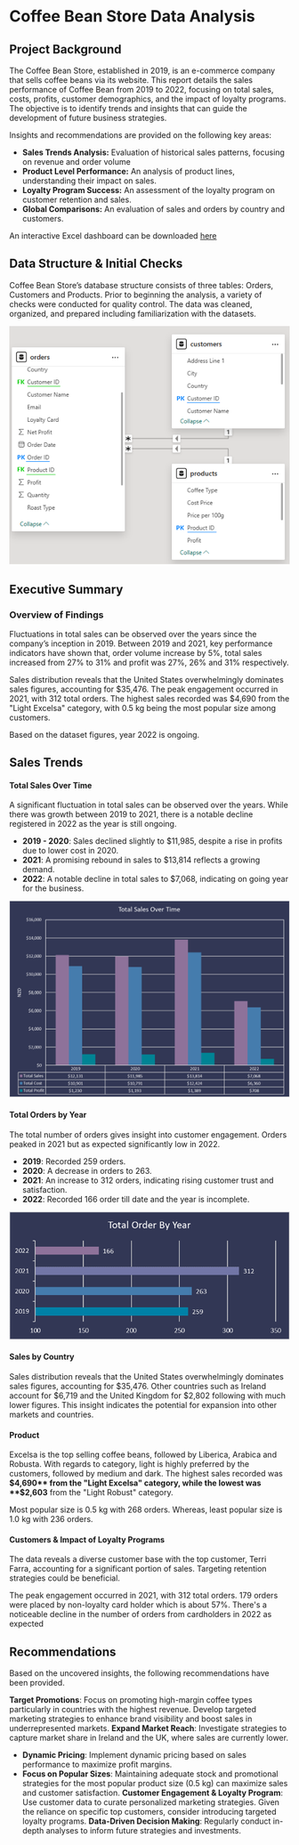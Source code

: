 # Coffee Bean Store Data Analysis

## Project Background

The Coffee Bean Store, established in 2019, is an e-commerce company that sells coffee beans via its website. This report details the sales performance of Coffee Bean from 2019 to 2022, focusing on total sales, costs, profits, customer demographics, and the impact of loyalty programs. The objective is to identify trends and insights that can guide the development of future business strategies.

Insights and recommendations are provided on the following key areas:
- **Sales Trends Analysis:** Evaluation of historical sales patterns, focusing on revenue and order volume
- **Product Level Performance:** An analysis of product lines, understanding their impact on sales.
- **Loyalty Program Success:** An assessment of the loyalty program on customer retention and sales.
- **Global Comparisons:** An evaluation of sales and orders by country and customers.

An interactive Excel dashboard can be downloaded [here](data-analysis/coffee-bean-store-data-analysis.xlsx)

## Data Structure & Initial Checks

Coffee Bean Store’s database structure consists of three tables: Orders, Customers and Products. Prior to beginning the analysis, a variety of checks were conducted for quality control. The data was cleaned, organized, and prepared including familiarization with the datasets. 

![Image Alt](images/coffee-bean-store-erd.png)

## Executive Summary

### Overview of Findings

Fluctuations in total sales can be observed over the years since the company’s inception in 2019. Between 2019 and 2021, key performance indicators have shown that, order volume increase by 5%, total sales increased from 27% to 31% and profit was 27%, 26% and 31% respectively. 

Sales distribution reveals that the United States overwhelmingly dominates sales figures, accounting for $35,476. The peak engagement occurred in 2021, with 312 total orders. The highest sales recorded was $4,690 from the "Light Excelsa" category, with 0.5 kg being the most popular size among customers.

Based on the dataset figures, year 2022 is ongoing.

## Sales Trends

#### Total Sales Over Time

A significant fluctuation in total sales can be observed over the years. While there was growth between 2019 to 2021, there is a notable decline registered in 2022 as the year is still ongoing.
- **2019 - 2020**: Sales declined slightly to $11,985, despite a rise in profits due to lower cost in 2020.
- **2021**: A promising rebound in sales to $13,814 reflects a growing demand.
- **2022**: A notable decline in total sales to $7,068, indicating on going year for the business. 

![Image Alt](images/total-sales-over-time.png)

#### Total Orders by Year

The total number of orders gives insight into customer engagement. Orders peaked in 2021 but as expected significantly low in 2022. 
- **2019**: Recorded 259 orders.
- **2020**: A decrease in orders to 263.
- **2021**: An increase to 312 orders, indicating rising customer trust and satisfaction.
- **2022**: Recorded 166 order till date and the year is incomplete. 

![image alt](images/total-order-by-year.png)

#### Sales by Country

Sales distribution reveals that the United States overwhelmingly dominates sales figures, accounting for $35,476. Other countries such as Ireland account for $6,719 and the United Kingdom for $2,802 following with much lower figures. This insight indicates the potential for expansion into other markets and countries.

#### Product

Excelsa is the top selling coffee beans, followed by Liberica, Arabica and Robusta. With regards to category, light is highly preferred by the customers, followed by medium and dark. 
The highest sales recorded was **$4,690** from the "Light Excelsa" category, while the lowest was **$2,603** from the "Light Robust" category.

Most popular size is 0.5 kg with 268 orders. Whereas, least popular size is 1.0 kg with 236 orders.

#### Customers & Impact of Loyalty Programs

The data reveals a diverse customer base with the top customer, Terri Farra, accounting for a significant portion of sales. Targeting retention strategies could be beneficial.

The peak engagement occurred in 2021, with 312 total orders. 179 orders were placed by non-loyalty card holder which is about 57%.
There's a noticeable decline in the number of orders from cardholders in 2022 as expected

## Recommendations

Based on the uncovered insights, the following recommendations have been provided.

**Target Promotions**: Focus on promoting high-margin coffee types particularly in countries with the highest revenue. Develop targeted marketing strategies to enhance brand visibility and boost sales in underrepresented markets.
**Expand Market Reach**: Investigate strategies to capture market share in Ireland and the UK, where sales are currently lower.
- **Dynamic Pricing**: Implement dynamic pricing based on sales performance to maximize profit margins.
- **Focus on Popular Sizes**: Maintaining adequate stock and promotional strategies for the most popular product size (0.5 kg) can maximize sales and customer satisfaction.
 **Customer Engagement & Loyalty Program**: Use customer data to curate personalized marketing strategies. Given the reliance on specific top customers, consider introducing targeted loyalty programs.
**Data-Driven Decision Making**: Regularly conduct in-depth analyses to inform future strategies and investments.
